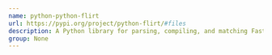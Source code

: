 ```yaml
---
name: python-python-flirt
url: https://pypi.org/project/python-flirt/#files
description: A Python library for parsing, compiling, and matching Fast Library Identification and Recognition Technology (FLIRT) signatures.
group: None
---
```

